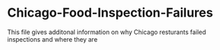 # Chicago-Food-Inspection-Failures
This file gives additonal information on why Chicago resturants failed inspections and where they are
